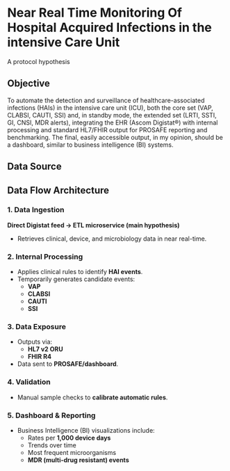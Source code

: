 # Near Real Time Monitoring Of Hospital Acquired Infections in the intensive Care Unit
A protocol hypothesis

## Objective
To automate the detection and surveillance of healthcare-associated infections (HAIs) in the
intensive care unit (ICU), both the core set (VAP, CLABSI, CAUTI, SSI) and, in standby mode, the extended
set (LRTI, SSTI, GI, CNSI, MDR alerts), integrating the EHR (Ascom Digistat®) with internal processing
and standard HL7/FHIR output for PROSAFE reporting and benchmarking.
The final, easily accessible output, in my opinion, should be a dashboard, similar to
business intelligence (BI) systems.

## Data Source

## Data Flow Architecture

### 1. Data Ingestion
**Direct Digistat feed → ETL microservice (main hypothesis)**  
- Retrieves clinical, device, and microbiology data in near real-time.

### 2. Internal Processing
- Applies clinical rules to identify **HAI events**.
- Temporarily generates candidate events:
  - **VAP**
  - **CLABSI**
  - **CAUTI**
  - **SSI**

### 3. Data Exposure
- Outputs via:
  - **HL7 v2 ORU**  
  - **FHIR R4**  
- Data sent to **PROSAFE/dashboard**.


### 4. Validation
- Manual sample checks to **calibrate automatic rules**.

### 5. Dashboard & Reporting
- Business Intelligence (BI) visualizations include:
  - Rates per **1,000 device days**
  - Trends over time
  - Most frequent microorganisms
  - **MDR (multi-drug resistant) events**


